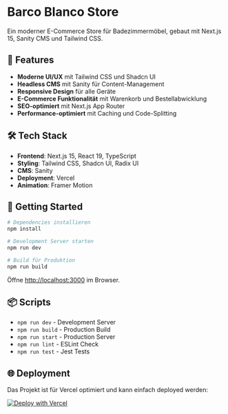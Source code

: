 # Barco Blanco Store

Ein moderner E-Commerce Store für Badezimmermöbel, gebaut mit Next.js 15, Sanity CMS und Tailwind CSS.

## 🚀 Features

- **Moderne UI/UX** mit Tailwind CSS und Shadcn UI
- **Headless CMS** mit Sanity für Content-Management
- **Responsive Design** für alle Geräte
- **E-Commerce Funktionalität** mit Warenkorb und Bestellabwicklung
- **SEO-optimiert** mit Next.js App Router
- **Performance-optimiert** mit Caching und Code-Splitting

## 🛠️ Tech Stack

- **Frontend**: Next.js 15, React 19, TypeScript
- **Styling**: Tailwind CSS, Shadcn UI, Radix UI
- **CMS**: Sanity
- **Deployment**: Vercel
- **Animation**: Framer Motion

## 🚀 Getting Started

```bash
# Dependencies installieren
npm install

# Development Server starten
npm run dev

# Build für Produktion
npm run build
```

Öffne [http://localhost:3000](http://localhost:3000) im Browser.

## 📦 Scripts

- `npm run dev` - Development Server
- `npm run build` - Production Build
- `npm run start` - Production Server
- `npm run lint` - ESLint Check
- `npm run test` - Jest Tests

## 🌐 Deployment

Das Projekt ist für Vercel optimiert und kann einfach deployed werden:

[![Deploy with Vercel](https://vercel.com/button)](https://vercel.com/new/clone?repository-url=https://github.com/your-username/barco-blanco-store)






